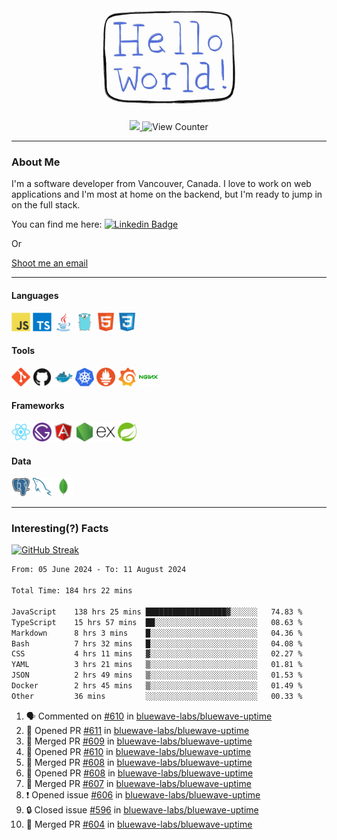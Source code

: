 <div align="center">
    <img src="./img/hello_world.webp" height="200px" width="">
    <div>
        <a href="https://www.linkedin.com/in/ajhollid">
            <img src="https://img.shields.io/badge/LinkedIn-blue"/>
        </a>
        <img src="https://komarev.com/ghpvc/?username=ajhollid&color=yellow" alt="View Counter">
    </div>
</div>

---

### About Me

I'm a software developer from Vancouver, Canada. I love to work on web applications and I'm most at home on the backend, but I'm ready to jump in on the full stack.

You can find me here: [![Linkedin Badge](https://img.shields.io/badge/-ajhollid-blue?style=flat&logo=Linkedin&logoColor=white)](https://www.linkedin.com/in/ajhollid)

Or

[Shoot me an email](mailto:ajhollid@gmail.com)

---

#### Languages

<div>
    <img src="./img/devicons/javascript-original.svg" width=30 height=30 alt="JavaScript">
    <img src="/img/devicons/typescript-original.svg" width=30 height=30 alt="TypeScript">
    <img src="./img/devicons/java-original.svg" width=30 height=30 alt="Java">
    <img src="./img/devicons/go-original.svg" width=30 height=30 alt="Golang">
    <img src="./img/devicons/html5-original.svg" width=30 height=30 alt="HTML 5">
    <img src="./img/devicons/css3-original.svg" width=30 height=30 alt="CSS 3">
</div>

#### Tools

<div>
    <img src="./img/devicons/git-original.svg" width=30 height=30 alt="Git">
    <img src="./img/devicons/github-original.svg" width=30 height=30 alt="Github">
    <img src="./img/devicons/docker-original.svg" width=30 
    height=30 alt="Docker">
    <img src="./img/devicons/kubernetes-original.svg" width=30 height=30 alt="K8">
    <img src="./img/devicons/prometheus-original.svg" width=30 height=30 alt="Prometheus">
    <img src="./img/devicons/grafana-original.svg" width=30 height=30 alt="Grafana">
    <img src="./img/devicons/nginx-original.svg" width=30 height=30 alt="Nginx">
</div>

#### Frameworks

<div>
    <img src="./img/devicons/react-original.svg" width=30 height=30 alt="React">
    <img src="./img/devicons/gatsby-original.svg" width=30 height=30 alt="Gatsby">
    <img src="./img/devicons/angularjs-original.svg" width=30 height=30 alt="AngularJS">
    <img src="./img/devicons/nodejs-original.svg" width=30 height=30 alt="NodeJS">
    <img src="./img/devicons/express-original.svg" width=30 height=30 alt="Express">
    <img src="./img/devicons/spring-original.svg" width=30 height=30 alt="Spring">
</div>

#### Data

<div>
    <img src="./img/devicons/postgresql-original.svg" width=30 height=30 alt="Postgresql">
    <img src="./img/devicons/mysql-original.svg" width=30 height=30 alt="Mysql">
    <img src="./img/devicons/mongodb-original.svg" width=30 height=30 alt="MongoDB">
</div>

---

### Interesting(?) Facts

[![GitHub Streak](http://github-readme-streak-stats.herokuapp.com?user=ajhollid)](https://git.io/streak-stats)

 <!--START_SECTION:waka-->

```txt
From: 05 June 2024 - To: 11 August 2024

Total Time: 184 hrs 22 mins

JavaScript    138 hrs 25 mins ██████████████████▓░░░░░░   74.83 %
TypeScript    15 hrs 57 mins  ██░░░░░░░░░░░░░░░░░░░░░░░   08.63 %
Markdown      8 hrs 3 mins    █░░░░░░░░░░░░░░░░░░░░░░░░   04.36 %
Bash          7 hrs 32 mins   █░░░░░░░░░░░░░░░░░░░░░░░░   04.08 %
CSS           4 hrs 11 mins   ▓░░░░░░░░░░░░░░░░░░░░░░░░   02.27 %
YAML          3 hrs 21 mins   ▒░░░░░░░░░░░░░░░░░░░░░░░░   01.81 %
JSON          2 hrs 49 mins   ▒░░░░░░░░░░░░░░░░░░░░░░░░   01.53 %
Docker        2 hrs 45 mins   ▒░░░░░░░░░░░░░░░░░░░░░░░░   01.49 %
Other         36 mins         ░░░░░░░░░░░░░░░░░░░░░░░░░   00.33 %
```

<!--END_SECTION:waka-->


<!--START_SECTION:activity-->
1. 🗣 Commented on [#610](https://github.com/bluewave-labs/bluewave-uptime/pull/610#issuecomment-2285191730) in [bluewave-labs/bluewave-uptime](https://github.com/bluewave-labs/bluewave-uptime)
2. 💪 Opened PR [#611](https://github.com/bluewave-labs/bluewave-uptime/pull/611) in [bluewave-labs/bluewave-uptime](https://github.com/bluewave-labs/bluewave-uptime)
3. 🎉 Merged PR [#609](https://github.com/bluewave-labs/bluewave-uptime/pull/609) in [bluewave-labs/bluewave-uptime](https://github.com/bluewave-labs/bluewave-uptime)
4. 💪 Opened PR [#610](https://github.com/bluewave-labs/bluewave-uptime/pull/610) in [bluewave-labs/bluewave-uptime](https://github.com/bluewave-labs/bluewave-uptime)
5. 🎉 Merged PR [#608](https://github.com/bluewave-labs/bluewave-uptime/pull/608) in [bluewave-labs/bluewave-uptime](https://github.com/bluewave-labs/bluewave-uptime)
6. 💪 Opened PR [#608](https://github.com/bluewave-labs/bluewave-uptime/pull/608) in [bluewave-labs/bluewave-uptime](https://github.com/bluewave-labs/bluewave-uptime)
7. 🎉 Merged PR [#607](https://github.com/bluewave-labs/bluewave-uptime/pull/607) in [bluewave-labs/bluewave-uptime](https://github.com/bluewave-labs/bluewave-uptime)
8. ❗ Opened issue [#606](https://github.com/bluewave-labs/bluewave-uptime/issues/606) in [bluewave-labs/bluewave-uptime](https://github.com/bluewave-labs/bluewave-uptime)
9. 🔒 Closed issue [#596](https://github.com/bluewave-labs/bluewave-uptime/issues/596) in [bluewave-labs/bluewave-uptime](https://github.com/bluewave-labs/bluewave-uptime)
10. 🎉 Merged PR [#604](https://github.com/bluewave-labs/bluewave-uptime/pull/604) in [bluewave-labs/bluewave-uptime](https://github.com/bluewave-labs/bluewave-uptime)
<!--END_SECTION:activity-->

